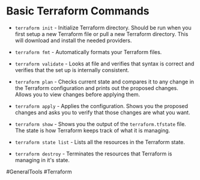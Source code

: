 # Basic Terraform Commands


- `terraform init` - Initialize Terraform directory. Should be run when you first setup a new Terraform file or pull a new Terraform directory. This will download and install the needed providers.

- `terraform fmt` - Automatically formats your Terraform files.

- `terraform validate` - Looks at file and verifies that syntax is correct and verifies that the set up is internally consistent. 

- `terraform plan` - Checks current state and compares it to any change in the Terraform configuration and prints out the proposed changes. Allows you to view changes before applying them.

- `terraform apply` - Applies the configuration. Shows you the proposed changes and asks you to verify that those changes are what you want.

- `terraform show` - Shows you the output of the `terraform.tfstate` file. The state is how Terraform keeps track of what it is managing.

- `terraform state list` - Lists all the resources in the Terraform state.

- `terraform destroy` - Terminates the resources that Terraform is managing in it's state.

#GeneralTools
#Terraform